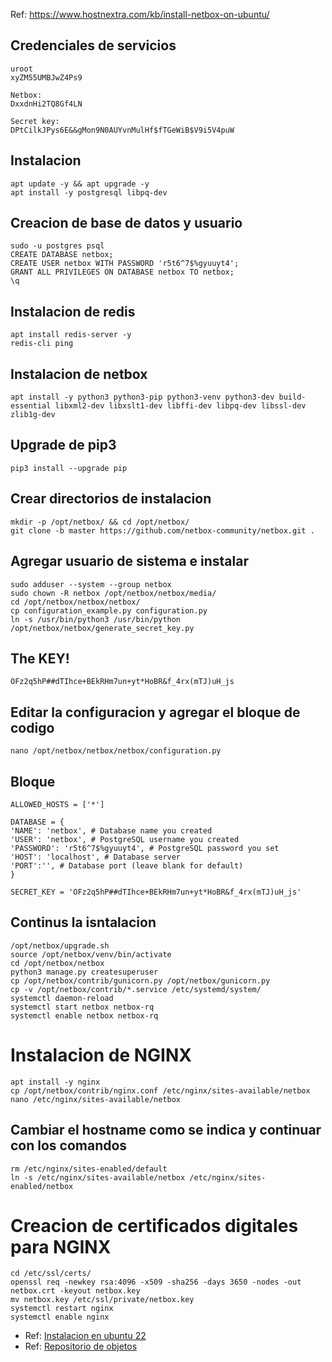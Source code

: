 Ref: https://www.hostnextra.com/kb/install-netbox-on-ubuntu/

## Credenciales de servicios
```
uroot
xyZM55UMBJwZ4Ps9

Netbox:
DxxdnHi2TQ8Gf4LN

Secret key:
DPtCilkJPys6E&&gMon9N0AUYvnMulHf$fTGeWiB$V9i5V4puW
```
## Instalacion
```
apt update -y && apt upgrade -y
apt install -y postgresql libpq-dev
```
## Creacion de base de datos y usuario
```
sudo -u postgres psql
CREATE DATABASE netbox;
CREATE USER netbox WITH PASSWORD 'r5t6^7$%gyuuyt4';
GRANT ALL PRIVILEGES ON DATABASE netbox TO netbox;
\q
```
## Instalacion de redis
```
apt install redis-server -y
redis-cli ping
```
## Instalacion de netbox
```
apt install -y python3 python3-pip python3-venv python3-dev build-essential libxml2-dev libxslt1-dev libffi-dev libpq-dev libssl-dev zlib1g-dev
```
## Upgrade de pip3
```
pip3 install --upgrade pip

```
## Crear directorios de instalacion
```
mkdir -p /opt/netbox/ && cd /opt/netbox/
git clone -b master https://github.com/netbox-community/netbox.git .
```
## Agregar usuario de sistema e instalar
```
sudo adduser --system --group netbox
sudo chown -R netbox /opt/netbox/netbox/media/
cd /opt/netbox/netbox/netbox/
cp configuration_example.py configuration.py
ln -s /usr/bin/python3 /usr/bin/python
/opt/netbox/netbox/generate_secret_key.py
```
## The KEY!
```
OFz2q5hP##dTIhce+BEkRHm7un+yt*HoBR&f_4rx(mTJ)uH_js
```
## Editar la configuracion y agregar el bloque de codigo
```
nano /opt/netbox/netbox/netbox/configuration.py
```
## Bloque
```
ALLOWED_HOSTS = ['*']

DATABASE = {
'NAME': 'netbox', # Database name you created
'USER': 'netbox', # PostgreSQL username you created
'PASSWORD': 'r5t6^7$%gyuuyt4', # PostgreSQL password you set
'HOST': 'localhost', # Database server
'PORT':'', # Database port (leave blank for default)
}

SECRET_KEY = 'OFz2q5hP##dTIhce+BEkRHm7un+yt*HoBR&f_4rx(mTJ)uH_js'
```
## Continus la isntalacion
```
/opt/netbox/upgrade.sh
source /opt/netbox/venv/bin/activate
cd /opt/netbox/netbox
python3 manage.py createsuperuser
cp /opt/netbox/contrib/gunicorn.py /opt/netbox/gunicorn.py
cp -v /opt/netbox/contrib/*.service /etc/systemd/system/
systemctl daemon-reload
systemctl start netbox netbox-rq
systemctl enable netbox netbox-rq
```
# Instalacion de NGINX
```
apt install -y nginx
cp /opt/netbox/contrib/nginx.conf /etc/nginx/sites-available/netbox
nano /etc/nginx/sites-available/netbox
```
## Cambiar el hostname como se indica y continuar con los comandos
```
rm /etc/nginx/sites-enabled/default
ln -s /etc/nginx/sites-available/netbox /etc/nginx/sites-enabled/netbox
```
# Creacion de certificados digitales para NGINX
```
cd /etc/ssl/certs/
openssl req -newkey rsa:4096 -x509 -sha256 -days 3650 -nodes -out netbox.crt -keyout netbox.key
mv netbox.key /etc/ssl/private/netbox.key
systemctl restart nginx
systemctl enable nginx
```
- Ref: [Instalacion en ubuntu 22](https://www.hostnextra.com/kb/install-netbox-on-ubuntu/)
- Ref: [Repositorio de objetos](https://github.com/netbox-community/devicetype-library/tree/master/device-types/Dell)






